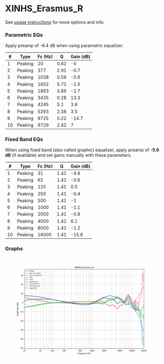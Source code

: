 # XINHS_Erasmus_R
See [usage instructions](https://github.com/jaakkopasanen/AutoEq#usage) for more options and info.

### Parametric EQs
Apply preamp of -6.4 dB when using parametric equalizer.

|   # | Type    |   Fc (Hz) |    Q |   Gain (dB) |
|-----|---------|-----------|------|-------------|
|   1 | Peaking |        20 | 0.62 |        -5   |
|   2 | Peaking |       377 | 2.91 |        -0.7 |
|   3 | Peaking |      1038 | 0.56 |        -5.6 |
|   4 | Peaking |      1652 | 5.71 |        -1.5 |
|   5 | Peaking |      1893 | 3.89 |        -2.7 |
|   6 | Peaking |      3435 | 0.28 |        13.3 |
|   7 | Peaking |      4245 | 5.1  |         3.8 |
|   8 | Peaking |      5293 | 2.38 |         3.5 |
|   9 | Peaking |      9725 | 0.22 |       -14.7 |
|  10 | Peaking |      9729 | 2.42 |         7   |

### Fixed Band EQs
When using fixed band (also called graphic) equalizer, apply preamp of **-5.6 dB** (if available) and set gains manually with these parameters.

|   # | Type    |   Fc (Hz) |    Q |   Gain (dB) |
|-----|---------|-----------|------|-------------|
|   1 | Peaking |        31 | 1.41 |        -4.8 |
|   2 | Peaking |        62 | 1.41 |        -0.6 |
|   3 | Peaking |       125 | 1.41 |         0.5 |
|   4 | Peaking |       250 | 1.41 |        -0.4 |
|   5 | Peaking |       500 | 1.41 |        -1   |
|   6 | Peaking |      1000 | 1.41 |        -1.1 |
|   7 | Peaking |      2000 | 1.41 |        -0.8 |
|   8 | Peaking |      4000 | 1.41 |         6.1 |
|   9 | Peaking |      8000 | 1.41 |        -1.2 |
|  10 | Peaking |     16000 | 1.41 |       -15.6 |

### Graphs
![](./XINHS_Erasmus_R.png)
